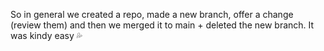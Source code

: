 So in general we created a repo, made a new branch, offer a change (review them) and then we merged it to main + deleted the new branch. It was kindy easy :sweat_drops:
